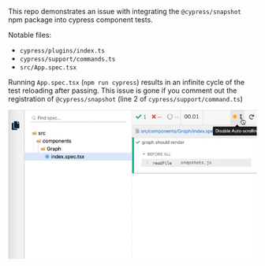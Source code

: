This repo demonstrates an issue with integrating the `@cypress/snapshot` npm package into cypress component tests.

Notable files:
- `cypress/plugins/index.ts`
- `cypress/support/commands.ts`
- `src/App.spec.tsx`

Running `App.spec.tsx` (`npm run cypress`) results in an infinite cycle of the test reloading after passing. This issue is gone if you comment out the registration of `@cypress/snapshot` (line 2 of `cypress/support/command.ts`)

![](reloading.gif?raw=true "GIF")
